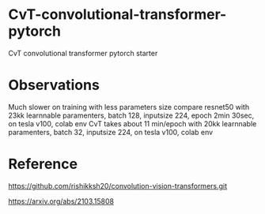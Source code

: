 # CvT-convolutional-transformer-pytorch
CvT convolutional transformer pytorch starter

# Observations
Much slower on training with less parameters size
compare resnet50 with 23kk learnnable paramenters, batch 128, inputsize 224, epoch 2min 30sec, on tesla v100, colab env
CvT takes about 11 min/epoch with 20kk learnnable paramenters, batch 32, inputsize 224, on tesla v100, colab env

# Reference


https://github.com/rishikksh20/convolution-vision-transformers.git

https://arxiv.org/abs/2103.15808
